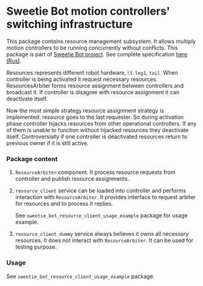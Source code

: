 Sweetie Bot motion controllers' switching infrastructure 
========================================================

This package contains resource management subsystem. It allows multiply motion controllers to be running concurrently 
without conflicts.  This package is part of [Sweetie Bot project](http://sweetiebot.net). 
See complete specification [here (Rus)](https://gitlab.com/sweetie-bot/sweetie_doc/wikis/components-agregator-gait).

Resources represents different robot hardware, i.t. `leg1`, `tail`.
When controller is being activated it request necessary resources. ResourcesArbiter forms resource assignment
between controllers and broadcast it. If controller is disagree with resource assignment it can deactivate itself.

Now the most simple strategy resource assignment strategy is implemented: resource goes to the last requester. 
So during activation phase controller hijacks resources from other operational controllers. If any of them is unable 
to function without hijacked resources they deactivate itself. Controversially if one controller is deactivated 
resources return to previous owner if it is still active.


### Package content

1. `ResourceArbiter` component. It process resource requests from controller and publish resource assignments.

2. `resource_client` service can be loaded into controller and performs interaction with `ResourceArbiter`.
	It provides interface to request arbiter for resources and to process it replies.

	See `sweetie_bot_resource_client_usage_example` package for usage example.

3. `resource_client_dummy` service always believes it owns all necessary resources. It does not interact with 
    `ResourceArbiter`. It can be used for testing purpose.


### Usage

See `sweetie_bot_resource_client_usage_example` package.
